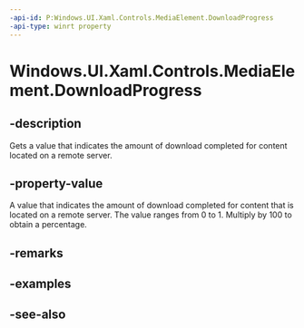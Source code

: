 ```yaml
---
-api-id: P:Windows.UI.Xaml.Controls.MediaElement.DownloadProgress
-api-type: winrt property
---
```


<!-- Property syntax
public double DownloadProgress { get; }
-->

# Windows.UI.Xaml.Controls.MediaElement.DownloadProgress

## -description
Gets a value that indicates the amount of download completed for content located on a remote server.


## -property-value
A value that indicates the amount of download completed for content that is located on a remote server. The value ranges from 0 to 1. Multiply by 100 to obtain a percentage.

## -remarks

## -examples

## -see-also
